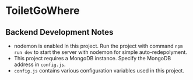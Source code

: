 # ToiletGoWhere

## Backend Development Notes

- nodemon is enabled in this project. Run the project with command `npm run dev` to start the server with nodemon for simple auto-redepolyment.
- This project requires a MongoDB instance. Specify the MongoDB address in `config.js`.
- `config.js` contains various configuration variables used in this project.
